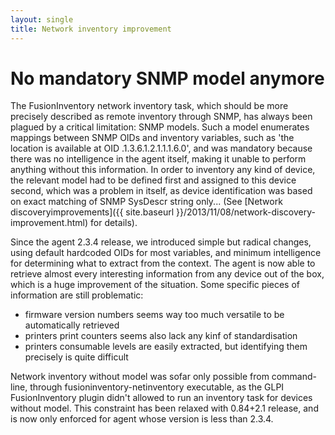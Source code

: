 ```yaml
---
layout: single
title: Network inventory improvement
---
```


# No mandatory SNMP model anymore

The FusionInventory network inventory task, which should be more precisely
described as remote inventory through SNMP, has always been plagued by a
critical limitation: SNMP models. Such a model enumerates mappings between
SNMP OIDs and inventory variables, such as 'the location is available at OID
.1.3.6.1.2.1.1.1.6.0', and was mandatory because there was no intelligence
in the agent itself, making it unable to perform anything without this
information. In order to inventory any kind of device, the relevant model had
to be defined first and assigned to this device second, which was a problem
in itself, as device identification was based on exact matching of SNMP
SysDescr string only... (See [Network discoveryimprovements]({{ site.baseurl }}/2013/11/08/network-discovery-improvement.html) for details).

Since the agent 2.3.4 release, we introduced simple but radical changes,
using default hardcoded OIDs for most variables, and minimum intelligence
for determining what to extract from the context. The agent is now able to
retrieve almost every interesting information from any device out of the
box, which is a huge improvement of the situation. Some specific pieces of
information are still problematic:

* firmware version numbers seems way too much versatile to be automatically
  retrieved
* printers print counters seems also lack any kinf of standardisation
* printers consumable levels are easily extracted, but identifying them
  precisely is quite difficult

Network inventory without model was sofar only possible from command-line,
through fusioninventory-netinventory executable, as the GLPI FusionInventory
plugin didn't allowed to run an inventory task for devices without model.
This constraint has been relaxed with 0.84+2.1 release, and is now only
enforced for agent whose version is less than 2.3.4.
